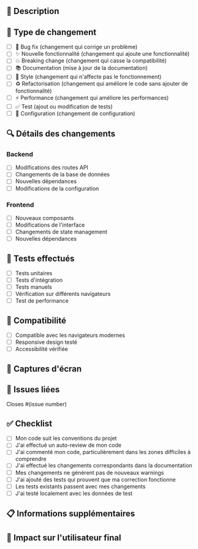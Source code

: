 ## 📝 Description

<!-- Décrivez brièvement les changements apportés -->

## 🎯 Type de changement

- [ ] 🐛 Bug fix (changement qui corrige un problème)
- [ ] ✨ Nouvelle fonctionnalité (changement qui ajoute une fonctionnalité)
- [ ] 💥 Breaking change (changement qui casse la compatibilité)
- [ ] 📚 Documentation (mise à jour de la documentation)
- [ ] 🎨 Style (changement qui n'affecte pas le fonctionnement)
- [ ] ♻️ Refactorisation (changement qui améliore le code sans ajouter de fonctionnalité)
- [ ] ⚡ Performance (changement qui améliore les performances)
- [ ] ✅ Test (ajout ou modification de tests)
- [ ] 🔧 Configuration (changement de configuration)

## 🔍 Détails des changements

<!-- Décrivez en détail ce qui a été modifié -->

### Backend
- [ ] Modifications des routes API
- [ ] Changements de la base de données
- [ ] Nouvelles dépendances
- [ ] Modifications de la configuration

### Frontend
- [ ] Nouveaux composants
- [ ] Modifications de l'interface
- [ ] Changements de state management
- [ ] Nouvelles dépendances

## 🧪 Tests effectués

- [ ] Tests unitaires
- [ ] Tests d'intégration
- [ ] Tests manuels
- [ ] Vérification sur différents navigateurs
- [ ] Test de performance

## 📱 Compatibilité

- [ ] Compatible avec les navigateurs modernes
- [ ] Responsive design testé
- [ ] Accessibilité vérifiée

## 📸 Captures d'écran

<!-- Si applicable, ajoutez des captures d'écran -->

## 🔗 Issues liées

<!-- Référencez les issues GitHub liées -->
Closes #(issue number)

## ✅ Checklist

- [ ] Mon code suit les conventions du projet
- [ ] J'ai effectué un auto-review de mon code
- [ ] J'ai commenté mon code, particulièrement dans les zones difficiles à comprendre
- [ ] J'ai effectué les changements correspondants dans la documentation
- [ ] Mes changements ne génèrent pas de nouveaux warnings
- [ ] J'ai ajouté des tests qui prouvent que ma correction fonctionne
- [ ] Les tests existants passent avec mes changements
- [ ] J'ai testé localement avec les données de test

## 📋 Informations supplémentaires

<!-- Ajoutez toute information supplémentaire qui pourrait être utile -->

## 🚀 Impact sur l'utilisateur final

<!-- Décrivez comment ces changements améliorent l'expérience utilisateur --> 